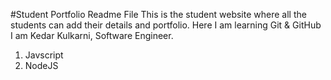 #Student Portfolio Readme File
This is the student website where all the students can add their details and portfolio.
Here I am learning Git & GitHub
I am Kedar Kulkarni, Software Engineer.

1. Javscript
2. NodeJS